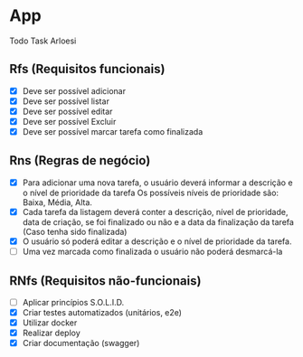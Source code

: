 # App

Todo Task Arloesi

## Rfs (Requisitos funcionais)

- [X] Deve ser possível adicionar
- [X] Deve ser possível listar
- [X] Deve ser possível editar
- [X] Deve ser possível Excluir
- [X] Deve ser possível marcar tarefa como finalizada

## Rns (Regras de negócio)

- [X] Para adicionar uma nova tarefa, o usuário deverá informar a descrição e o nível de prioridade da tarefa
Os possíveis níveis de prioridade são: Baixa, Média, Alta.
- [X] Cada tarefa da listagem deverá conter a descrição, nível de prioridade, data de criação, se foi finalizado ou não e a data da finalização da tarefa (Caso tenha sido finalizada)
- [X] O usuário só poderá editar a descrição e o nível de prioridade da tarefa.
- [ ] Uma vez marcada como finalizada o usuário não poderá desmarcá-la

## RNfs (Requisitos não-funcionais)

- [ ] Aplicar princípios S.O.L.I.D.
- [X] Criar testes automatizados (unitários, e2e)
- [X] Utilizar docker
- [X] Realizar deploy
- [X] Criar documentação (swagger)